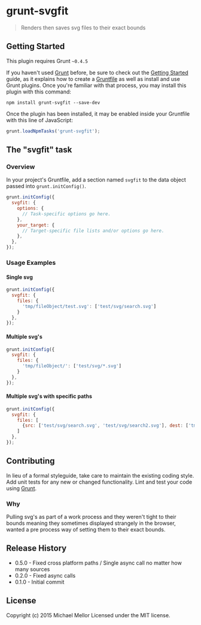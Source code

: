 # grunt-svgfit

> Renders then saves svg files to their exact bounds

## Getting Started
This plugin requires Grunt `~0.4.5`

If you haven't used [Grunt](http://gruntjs.com/) before, be sure to check out the [Getting Started](http://gruntjs.com/getting-started) guide, as it explains how to create a [Gruntfile](http://gruntjs.com/sample-gruntfile) as well as install and use Grunt plugins. Once you're familiar with that process, you may install this plugin with this command:

```shell
npm install grunt-svgfit --save-dev
```

Once the plugin has been installed, it may be enabled inside your Gruntfile with this line of JavaScript:

```js
grunt.loadNpmTasks('grunt-svgfit');
```

## The "svgfit" task

### Overview
In your project's Gruntfile, add a section named `svgfit` to the data object passed into `grunt.initConfig()`.

```js
grunt.initConfig({
  svgfit: {
    options: {
      // Task-specific options go here.
    },
    your_target: {
      // Target-specific file lists and/or options go here.
    },
  },
});
```

### Usage Examples

#### Single svg

```js
grunt.initConfig({
  svgfit: {
    files: {
      'tmp/fileObject/test.svg': ['test/svg/search.svg']
    }
  },
});
```

#### Multiple svg's

```js
grunt.initConfig({
  svgfit: {
    files: {
      'tmp/fileObject/': ['test/svg/*.svg']
    }
  },
});
```

#### Multiple svg's with specific paths

```js
grunt.initConfig({
  svgfit: {
    files: [
      {src: ['test/svg/search.svg', 'test/svg/search2.svg'], dest: ['tmp/fileArray/search.svg, tmp/fileArray/search2.svg']}
    ]
  },
});
```

## Contributing
In lieu of a formal styleguide, take care to maintain the existing coding style. Add unit tests for any new or changed functionality. Lint and test your code using [Grunt](http://gruntjs.com/).

### Why
Pulling svg's as part of a work process and they weren't tight to their bounds meaning they sometimes displayed strangely in the browser, wanted a pre process way of setting them to their exact bounds.

## Release History
* 0.5.0 - Fixed cross platform paths / Single async call no matter how many sources
* 0.2.0 - Fixed async calls
* 0.1.0 - Initial commit

## License
Copyright (c) 2015 Michael Mellor
Licensed under the MIT license.

